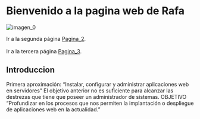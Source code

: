 # Bienvenido a la pagina web de Rafa
![imagen_0](https://askanydifference.com/wp-content/uploads/2021/09/Web-1.0-vs-Web-2.0.jpg)



Ir a la segunda página [Pagina_2](segunda.md).
<br></br>
Ir a la tercera página [Pagina_3](tercera.md).

## Introduccion

Primera aproximación:
“Instalar, configurar y administrar aplicaciones web en servidores”
El objetivo anterior no es suficiente para alcanzar las destrezas que tiene que poseer un
administrador de sistemas.
OBJETIVO
“Profundizar en los procesos que nos permiten la implantación o despliegue de
aplicaciones web en la actualidad.”


